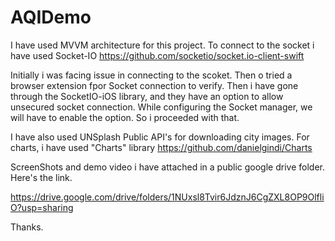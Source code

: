 # AQIDemo

I have used MVVM architecture for this project.
To connect to the socket i have used Socket-IO   https://github.com/socketio/socket.io-client-swift

Initially i was facing issue in connecting to the scoket. Then o tried a browser extension fpor Socket connection to verify.
Then i have gone through the SocketIO-iOS library, and they have an option to allow unsecured socket connection. While configuring the Socket manager, we will have to enable the option. So i proceeded with that.


I have also used UNSplash Public API's for downloading city images. 
For charts, i have used "Charts" library  https://github.com/danielgindi/Charts

ScreenShots and demo video i have attached in a public google drive folder. Here's the link.


https://drive.google.com/drive/folders/1NUxsl8Tvir6JdznJ6CgZXL8OP9OlfliO?usp=sharing


Thanks.
